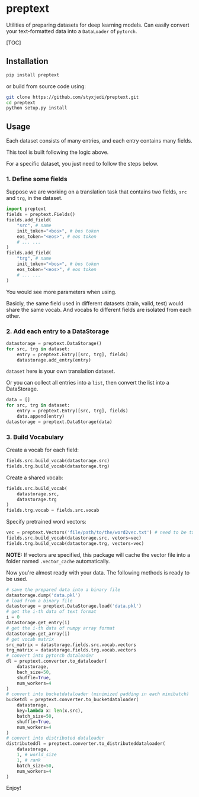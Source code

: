 # preptext

Utilities of preparing datasets for deep learning models.
Can easily convert your text-formatted data into a `DataLoader` of `pytorch`.

[TOC]

## Installation

```bash
pip install preptext
```

or build from source code using:

```bash
git clone https://github.com/styxjedi/preptext.git
cd preptext
python setup.py install
```

## Usage

Each dataset consists of many entries, and each entry contains many fields.

This tool is built following the logic above.

For a specific dataset, you just need to follow the steps below.

### 1. Define some fields

Suppose we are working on a translation task that contains two fields, `src` and `trg`, in the dataset.

```python
import preptext
fields = preptext.Fields()
fields.add_field(
    "src", # name
    init_token="<bos>", # bos token
    eos_token="<eos>", # eos token
    # ... ...
)
fields.add_field(
    "trg", # name
    init_token="<bos>", # bos token
    eos_token="<eos>", # eos token
    # ... ...
)
```

You would see more parameters when using.

Basicly, the same field used in different datasets (train, valid, test) would share the same vocab. And vocabs fo different fields are isolated from each other.

### 2. Add each entry to a DataStorage

```python
datastorage = preptext.DataStorage()
for src, trg in dataset:
    entry = preptext.Entry([src, trg], fields)
    datastorage.add_entry(entry)
```

`dataset` here is your own translation dataset.

Or you can collect all entries into a `list`, then convert the list into a DataStorage.

```python
data = []
for src, trg in dataset:
    entry = preptext.Entry([src, trg], fields)
    data.append(entry)
datastorage = preptext.DataStorage(data)
```

### 3. Build Vocabulary

Create a vocab for each field:

```python
fields.src.build_vocab(datastorage.src)
fields.trg.build_vocab(datastorage.trg)
```

Create a shared vocab:

```python
fields.src.build_vocab(
    datastorage.src,
    datastorage.trg
)
fields.trg.vocab = fields.src.vocab
```

Specify pretrained word vectors:

```python
vec = preptext.Vectors('file/path/to/the/word2vec.txt') # need to be txt format
fields.src.build_vocab(datastorage.src, vetors=vec)
fields.trg.build_vocab(datastorage.trg, vectors=vec)
```

**NOTE:** If vectors are specified, this package will cache the vector file into a folder named `.vector_cache` automatically.

Now you're almost ready with your data. The following methods is ready to be used.

```python
# save the prepared data into a binary file
datastorage.dump('data.pkl')
# load from a binary file
datastorage = preptext.DataStorage.load('data.pkl')
# get the i-th data of text format
i = 0
datastorage.get_entry(i)
# get the i-th data of numpy array format
datastorage.get_array(i)
# get vocab matrix
src_matrix = datastorage.fields.src.vocab.vectors
trg_matrix = datastorage.fields.trg.vocab.vectors
# convert into pytorch dataloader
dl = preptext.converter.to_dataloader(
    datastorage,
    bach_size=50,
    shuffle=True,
    num_workers=4
)
# convert into bucketdataloader (minimized padding in each minibatch)
bucketdl = preptext.converter.to_bucketdataloader(
    datastorage,
    key=lambda x: len(x.src),
    batch_size=50,
    shuffle=True,
    num_workers=4
)
# convert into distributed dataloader
distributeddl = preptext.converter.to_distributeddataloader(
    datastorage,
    1, # world_size
    1, # rank
    batch_size=50,
    num_workers=4
)
```

Enjoy!
